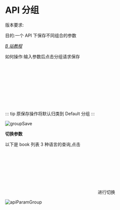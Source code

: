 # API 分组

版本要求: <Badge text="2022.2.1"/>

目的:一个 API 下保存不同组合的参数

[_B 站教程_](https://www.bilibili.com/video/BV1zU4y1S7pC?share_source=copy_web&vd_source=c46db3e7c134b1948dabbea9717a72ac)

如何操作:输入参数后点击分组请求保存<svg class="icon svg-icon" aria-hidden="true"><use xlink:href="#icon-saveGroup"></use></svg>

::: tip
原保存操作将默认归类到 Default 分组
:::

![groupSave](/img/2022.2.1/groupSave_en.png "保存分组")

**切换参数**

以下是 book 列表 3 种语言的查询,点击<svg class="icon svg-icon" aria-hidden="true"><use xlink:href="#icon-apiParamGroup"></use></svg>进行切换

![apiParamGroup](/img/2022.2.1/apiParamGroup_en.gif "切换分组")
